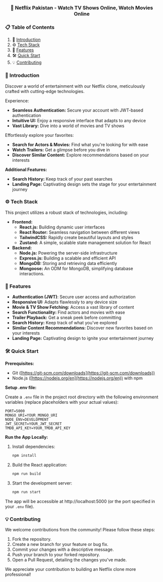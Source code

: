 <h3 align="center">🚀 Netflix Pakistan - Watch TV Shows Online, Watch Movies Online</h2>

### 📋 <a name="table">Table of Contents</a>

1. 🤖 [Introduction](#introduction)
2. ⚙️ [Tech Stack](#tech-stack)
3. 🔋 [Features](#features)
4. 🛠️ [Quick Start](#quick-start)
5. 💡 [Contributing](#contributing)

### <a name="introduction">🤖 Introduction</a>

Discover a world of entertainment with our Netflix clone, meticulously crafted with cutting-edge technologies.

Experience:

- **Seamless Authentication:** Secure your account with JWT-based authentication
- **Intuitive UI:** Enjoy a responsive interface that adapts to any device ️
- **Vast Library:** Dive into a world of movies and TV shows

Effortlessly explore your favorites:

- **Search for Actors & Movies:** Find what you're looking for with ease
- **Watch Trailers:** Get a glimpse before you dive in
- **Discover Similar Content:** Explore recommendations based on your interests

**Additional Features:**

- **Search History:** Keep track of your past searches
- **Landing Page:** Captivating design sets the stage for your entertainment journey

### <a name="tech-stack">⚙️ Tech Stack</a>

This project utilizes a robust stack of technologies, including:

- **Frontend:**
  - **React.js:** Building dynamic user interfaces
  - **React Router:** Seamless navigation between different views
  - **TailwindCSS:** Rapidly create beautiful layouts and styles
  - **Zustand:** A simple, scalable state management solution for React
- **Backend:**
  - **Node.js:** Powering the server-side infrastructure
  - **Express.js:** Building a scalable and efficient API
  - **MongoDB:** Storing and retrieving data efficiently
  - **Mongoose:** An ODM for MongoDB, simplifying database interactions.

### <a name="features">🔋 Features</a>

- **Authentication (JWT)**: Secure user access and authorization
- **Responsive UI:** Adapts flawlessly to any device size ️
- **Movie & TV Show Fetching:** Access a vast library of content
- **Search Functionality:** Find actors and movies with ease
- **Trailer Playback:** Get a sneak peek before committing
- **Search History:** Keep track of what you've explored
- **Similar Content Recommendations:** Discover new favorites based on your interests
- **Landing Page:** Captivating design to ignite your entertainment journey

### <a name="quick-start">🛠️ Quick Start</a>

**Prerequisites:**

- Git ([https://git-scm.com/downloads](https://git-scm.com/downloads))
- Node.js ([https://nodejs.org/en](https://nodejs.org/en)) with npm

**Setup .env file:**

Create a `.env` file in the project root directory with the following environment variables (replace placeholders with your actual values):

```
PORT=5000
MONGO_URI=YOUR_MONGO_URI
NODE_ENV=DEVELOPMENT
JWT_SECRET=YOUR_JWT_SECRET
TMDB_API_KEY=YOUR_TMDB_API_KEY
```

**Run the App Locally:**

1. Install dependencies:

   ```bash
   npm install
   ```

2. Build the React application:

   ```bash
   npm run build
   ```

3. Start the development server:

   ```bash
   npm run start
   ```

The app will be accessible at http://localhost:5000 (or the port specified in your `.env` file).

### <a name="contributing">💡 Contributing</a>

We welcome contributions from the community! Please follow these steps:

1. Fork the repository.
2. Create a new branch for your feature or bug fix.
3. Commit your changes with a descriptive message.
4. Push your branch to your forked repository.
5. Open a Pull Request, detailing the changes you've made.

We appreciate your contribution to building an Netflix clone more professional!
